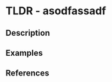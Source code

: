 TLDR - asodfassadf
==================

Description
-----------


Examples
--------

References
----------






<!--
64
84
107
-->

